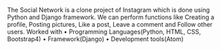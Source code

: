 The Social Network is a clone project of Instagram which is done using Python and
Django framework. We can perform functions like Creating a profile, Posting
pictures, Like a post, Leave a comment and Follow other users.
Worked with
• Programming Languages(Python, HTML, CSS, Bootstrap4)
• Framework(Django)
• Development tools(Atom) 

